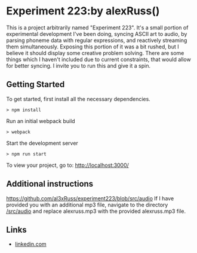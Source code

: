 # Experiment 223:by alexRuss()

This is a project arbitrarily named "Experiment 223". It's a small portion of experimental development I've been doing, syncing ASCII art to audio, by parsing phoneme data with regular expressions, and reactively streaming them simultaneously. Exposing this portion of it was a bit rushed, but I believe it should display some creative problem solving.  There are some things which I haven't included due to current constraints, that would allow for better syncing. I invite you to run this and give it a spin.  

## Getting Started

To get started, first install all the necessary dependencies.
```
> npm install
```

Run an initial webpack build
```
> webpack
```

Start the development server
```
> npm run start
```

To view your project, go to: [http://localhost:3000/](http://localhost:3000/)

## Additional instructions
https://github.com/al3xRuss/experiment223/blob/src/audio
If I have provided you with an additional mp3 file, navigate to the directory [/src/audio](../blob/master/src/audio) and replace alexruss.mp3 with the provided alexruss.mp3 file.

## Links

- [linkedin.com](https://www.linkedin.com/in/alexruss/)